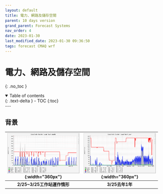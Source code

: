 ```yaml
---
layout: default
title: 電力、網路及儲存空間
parent: 10 days version
grand_parent: Forecast Systems
nav_order: 4
date: 2023-01-30
last_modified_date: 2023-01-30 09:36:50
tags: forecast CMAQ wrf
---
```


# 電力、網路及儲存空間

{: .no_toc }

<details open markdown="block">
  <summary>
    Table of contents
  </summary>
  {: .text-delta }
- TOC
{:toc}
</details>
---

## 背景

| ![graph_lastMonth.PNG](https://github.com/sinotec2/Focus-on-Air-Quality/raw/main/assets/images/graph_lastMonth.PNG){:width="360px"} |![graph_lastYear.PNG](https://github.com/sinotec2/Focus-on-Air-Quality/raw/main/assets/images/graph_lastYear.PNG){:width="360px"}
|:--:|:--:|
| <b>2/25~3/25工作站運作情形</b>|<b>3/25去年1年</b>|
